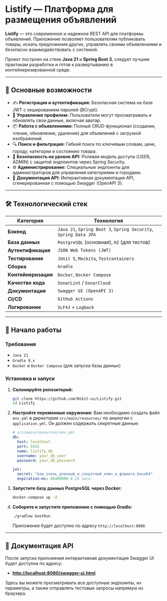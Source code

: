 # Listify — Платформа для размещения объявлений


**Listify** — это современное и надежное REST API для платформы объявлений. Приложение позволяет пользователям публиковать товары, искать предложения других, управлять своими объявлениями и безопасно взаимодействовать с системой.

Проект построен на стеке **Java 21** и **Spring Boot 3**, следует лучшим практикам разработки и готов к развертыванию в контейнеризированной среде.

-----

## 🚀 Основные возможности

- ✍️ **Регистрация и аутентификация:** Безопасная система на базе JWT с хешированием паролей (BCrypt).
- 👤 **Управление профилем:** Пользователи могут просматривать и обновлять свои данные, включая аватар.
- 📦 **Работа с объявлениями:** Полный CRUD-функционал (создание, чтение, обновление, удаление) для объявлений с загрузкой изображений.
- 🔍 **Поиск и фильтрация:** Гибкий поиск по ключевым словам, цене, городу, категории и состоянию товара.
- 🔐 **Безопасность на уровне API:** Ролевая модель доступа (USER, ADMIN) с защитой эндпоинтов через Spring Security.
- ⚙️ **Администрирование:** Специальные эндпоинты для администраторов для управления категориями и городами.
- 📄 **Документация API:** Интерактивная документация API, сгенерированная с помощью Swagger (OpenAPI 3).

-----

## 🛠️ Технологический стек

| Категория             | Технология                                                                                              |
| --------------------- | ------------------------------------------------------------------------------------------------------- |
| **Бэкенд** | `Java 21`, `Spring Boot 3`, `Spring Security`, `Spring Data JPA`                                            |
| **База данных** | `PostgreSQL` (основная), `H2` (для тестов)                                                                |
| **Аутентификация** | `JSON Web Tokens (JWT)`                                                                                   |
| **Тестирование** | `JUnit 5`, `Mockito`, `Testcontainers`                                                                    |
| **Сборка** | `Gradle`                                                                                                |
| **Контейнеризация** | `Docker`, `Docker Compose`                                                                                |
| **Качество кода** | `SonarLint` / `SonarCloud`                                                                                |
| **Документация** | `Swagger UI (OpenAPI 3)`                                                                                  |
| **CI/CD** | `GitHub Actions`                                                                                          |
| **Логирование** | `SLF4J` + `Logback`                                                                                       |

-----

## 🏁 Начало работы

### Требования

- `Java 21`
- `Gradle 8.x`
- `Docker` и `Docker Compose` (для запуска базы данных)

### Установка и запуск

1.  **Склонируйте репозиторий:**

    ```bash
    git clone https://github.com/Nikit-us/Listify.git
    cd Listify
    ```

2.  **Настройте переменные окружения:**
    Вам необходимо создать файл `env.yml` в директории `src/main/resources/` по аналогии с `application.yml`. Он должен содержать секретные данные:

    ```yaml
    # src/main/resources/env.yml
    db:
      host: localhost
      port: 5432
      name: listify_db
      username: your_db_user
      password: your_db_password

    jwt:
      secret: "ваш_очень_длинный_и_секретный_ключ_в_формате_base64"
      expiration-ms: 86400000 # 24 часа
    ```

3.  **Запустите базу данных PostgreSQL через Docker:**

    ```bash
    docker-compose up -d
    ```

4.  **Соберите и запустите приложение с помощью Gradle:**

    ```bash
    ./gradlew bootRun
    ```

    Приложение будет доступно по адресу `http://localhost:8080`.

-----

## 📖 Документация API

После запуска приложения интерактивная документация Swagger UI будет доступна по адресу:

- **[http://localhost:8080/swagger-ui.html](https://www.google.com/search?q=http://localhost:8080/swagger-ui.html)**

Здесь вы можете просматривать все доступные эндпоинты, их параметры, а также отправлять тестовые запросы напрямую из браузера.
